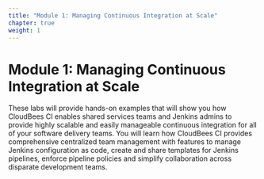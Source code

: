 ```yaml
---
title: "Module 1: Managing Continuous Integration at Scale"
chapter: true
weight: 1
---
```


# Module 1: Managing Continuous Integration at Scale

These labs will provide hands-on examples that will show you how CloudBees CI enables shared services teams and Jenkins admins to provide highly scalable and easily manageable continuous integration for all of your software delivery teams. You will learn how CloudBees CI provides comprehensive centralized team management with features to manage Jenkins configuration as code, create and share templates for Jenkins pipelines, enforce pipeline policies and simplify collaboration across disparate development teams.